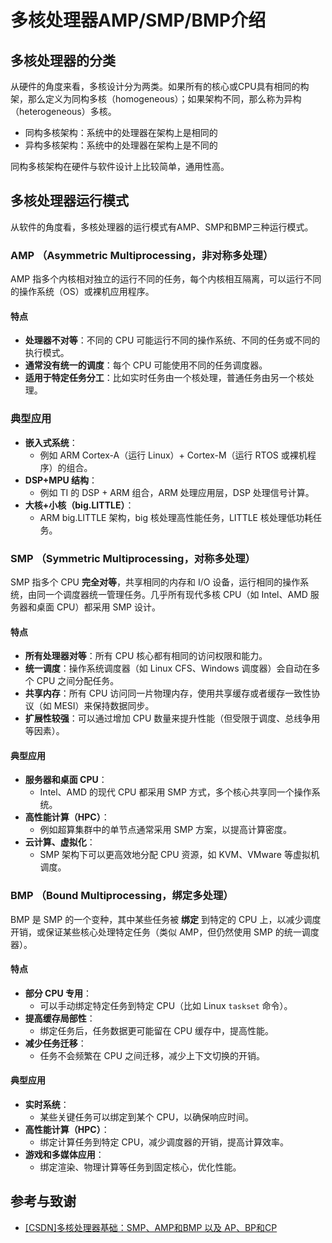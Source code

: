 # 多核处理器AMP/SMP/BMP介绍

## 多核处理器的分类

从硬件的角度来看，多核设计分为两类。如果所有的核心或CPU具有相同的构架，那么定义为同构多核（homogeneous）；如果架构不同，那么称为异构（heterogeneous）多核。
- 同构多核架构：系统中的处理器在架构上是相同的
- 异构多核架构：系统中的处理器在架构上是不同的

同构多核架构在硬件与软件设计上比较简单，通用性高。

## 多核处理器运行模式

从软件的角度看，多核处理器的运行模式有AMP、SMP和BMP三种运行模式。

### AMP （Asymmetric Multiprocessing，非对称多处理）
AMP 指多个内核相对独立的运行不同的任务，每个内核相互隔离，可以运行不同的操作系统（OS）或裸机应用程序。

#### 特点
- **处理器不对等**：不同的 CPU 可能运行不同的操作系统、不同的任务或不同的执行模式。
- **通常没有统一的调度**：每个 CPU 可能使用不同的任务调度器。
- **适用于特定任务分工**：比如实时任务由一个核处理，普通任务由另一个核处理。

### **典型应用**
- **嵌入式系统**：
  - 例如 ARM Cortex-A（运行 Linux）+ Cortex-M（运行 RTOS 或裸机程序）的组合。
- **DSP+MPU 结构**：
  - 例如 TI 的 DSP + ARM 组合，ARM 处理应用层，DSP 处理信号计算。
- **大核+小核（big.LITTLE）**：
  - ARM big.LITTLE 架构，big 核处理高性能任务，LITTLE 核处理低功耗任务。


### SMP （Symmetric Multiprocessing，对称多处理）
SMP 指多个 CPU **完全对等**，共享相同的内存和 I/O 设备，运行相同的操作系统，由同一个调度器统一管理任务。几乎所有现代多核 CPU（如 Intel、AMD 服务器和桌面 CPU）都采用 SMP 设计。

#### **特点**
- **所有处理器对等**：所有 CPU 核心都有相同的访问权限和能力。
- **统一调度**：操作系统调度器（如 Linux CFS、Windows 调度器）会自动在多个 CPU 之间分配任务。
- **共享内存**：所有 CPU 访问同一片物理内存，使用共享缓存或者缓存一致性协议（如 MESI）来保持数据同步。
- **扩展性较强**：可以通过增加 CPU 数量来提升性能（但受限于调度、总线争用等因素）。

#### **典型应用**
- **服务器和桌面 CPU**：
  - Intel、AMD 的现代 CPU 都采用 SMP 方式，多个核心共享同一个操作系统。
- **高性能计算（HPC）**：
  - 例如超算集群中的单节点通常采用 SMP 方案，以提高计算密度。
- **云计算、虚拟化**：
  - SMP 架构下可以更高效地分配 CPU 资源，如 KVM、VMware 等虚拟机调度。
### BMP （Bound Multiprocessing，绑定多处理）
BMP 是 SMP 的一个变种，其中某些任务被 **绑定** 到特定的 CPU 上，以减少调度开销，或保证某些核心处理特定任务（类似 AMP，但仍然使用 SMP 的统一调度器）。

#### **特点**
- **部分 CPU 专用**：
  - 可以手动绑定特定任务到特定 CPU（比如 Linux `taskset` 命令）。
- **提高缓存局部性**：
  - 绑定任务后，任务数据更可能留在 CPU 缓存中，提高性能。
- **减少任务迁移**：
  - 任务不会频繁在 CPU 之间迁移，减少上下文切换的开销。

#### **典型应用**
- **实时系统**：
  - 某些关键任务可以绑定到某个 CPU，以确保响应时间。
- **高性能计算（HPC）**：
  - 绑定计算任务到特定 CPU，减少调度器的开销，提高计算效率。
- **游戏和多媒体应用**：
  - 绑定渲染、物理计算等任务到固定核心，优化性能。

## 参考与致谢

- [[CSDN]多核处理器基础：SMP、AMP和BMP 以及 AP、BP和CP](https://blog.csdn.net/m0_37221216/article/details/102484205?fromshare=blogdetail&sharetype=blogdetail&sharerId=102484205&sharerefer=PC&sharesource=weixin_59553700&sharefrom=from_link)